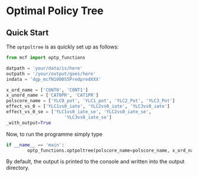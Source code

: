 # Optimal Policy Tree

## Quick Start

The ``optpoltree`` is as quickly set up as follows:

```python
from mcf import optp_functions

datpath = 'your/data/is/here'
outpath = '/your/output/goes/here'
indata = 'dgp_mcfN1000S5PredpredXXX'

x_ord_name = ['CONT0', 'CONT1']
x_unord_name = ['CAT0PR', 'CAT1PR']
polscore_name = ['YLC0_pot', 'YLC1_pot', 'YLC2_Pot', 'YLC3_Pot']
effect_vs_0 = ['YLC1vs0_iate', 'YLC2vs0_iate', 'YLC3vs0_iate']
effect_vs_0_se = ['YLC1vs0_iate_se', 'YLC2vs0_iate_se',
                      'YLC3vs0_iate_se']
_with_output=True
```

Now, to run the programme simply type

```python
if __name__ == 'main':
		optp_functions.optpoltree(polscore_name=polscore_name, x_ord_name=x_ord_name, x_unord_name=x_unord_name, effect_vs_0=effect_vs_0, effect_vs_0_se=effect_vs_0_se,  indata=indata, datpath=datpath, outpath=outpath, _with_output=_with_output)
```

By default, the output is printed to the console and written into the output directory.
